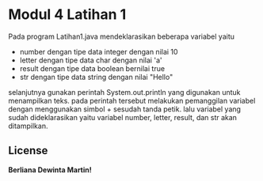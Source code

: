 # Modul 4 Latihan 1


Pada program Latihan1.java mendeklarasikan beberapa variabel yaitu

- number dengan tipe data integer dengan nilai 10
- letter dengan tipe data char dengan nilai 'a'
- result dengan tipe data boolean bernilai true
- str dengan tipe data string dengan nilai "Hello"

selanjutnya gunakan perintah System.out.println yang digunakan untuk menampilkan teks. pada perintah tersebut melakukan pemanggilan variabel dengan menggunakan simbol + sesudah tanda petik. lalu variabel yang sudah dideklarasikan yaitu variabel number, letter, result, dan str akan ditampilkan.

## License

**Berliana Dewinta Martin!**


